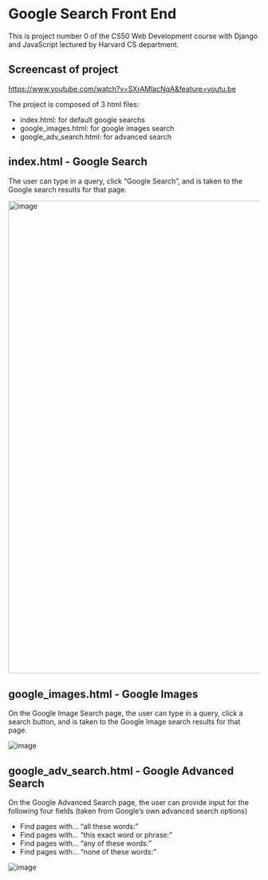 # Google Search Front End
This is project number 0 of the CS50 Web Development course with Django and JavaScript lectured by Harvard CS department.

## Screencast of project
https://www.youtube.com/watch?v=SXrAMlacNqA&feature=youtu.be

The project is composed of 3 html files:
- index.html: for default google searchs
- google_images.html: for google images search
- google_adv_search.html: for advanced search

## index.html - Google Search
The user can type in a query, click “Google Search”, and is taken to the Google search results for that page.

<img width="948" alt="image" src="https://github.com/Fernando-Urbano/google-search-front-end/assets/99626376/6ed1f353-0979-4b05-adb1-2b56b659ac36">

## google_images.html - Google Images
On the Google Image Search page, the user can type in a query, click a search button, and is taken to the Google Image search results for that page.

![image](https://github.com/Fernando-Urbano/google-search-front-end/assets/99626376/60310f09-9903-47da-aa4f-62d7b2de0582)

## google_adv_search.html - Google Advanced Search
On the Google Advanced Search page, the user can provide input for the following four fields (taken from Google’s own advanced search options)
- Find pages with… “all these words:”
- Find pages with… “this exact word or phrase:”
- Find pages with… “any of these words:”
- Find pages with… “none of these words:”

![image](https://github.com/Fernando-Urbano/google-search-front-end/assets/99626376/efc87917-98ca-48b3-a871-52141b5ccff0)

